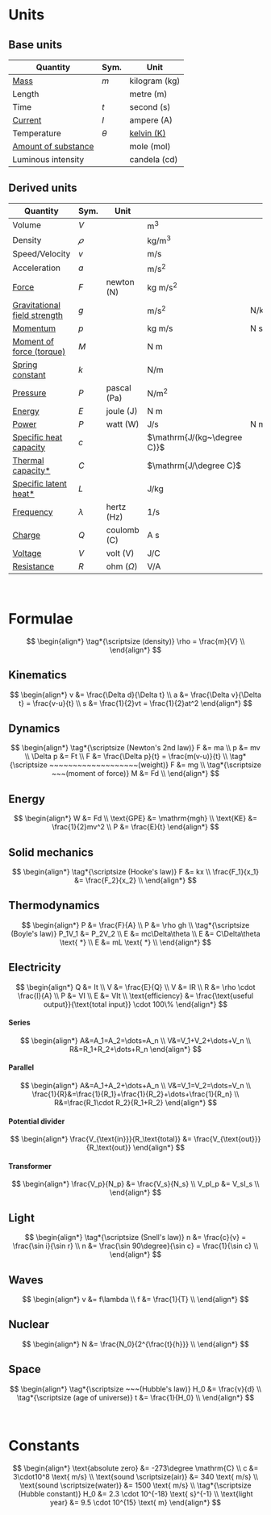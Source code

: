 # Units

## Base units

| Quantity                                               | Sym.     | Unit                                 |
| ------------------------------------------------------ | -------- | ------------------------------------ |
| [Mass](./mass-and-weight.md)                           | $m$      | kilogram $(\mathrm{kg})$             |
| Length                                                 |          | metre $(\mathrm{m})$                 |
| Time                                                   | $t$      | second $(\mathrm{s})$                |
| [Current](./current-voltage-and-resistance.md#current) | $I$      | ampere $(\mathrm{A})$                |
| Temperature                                            | $\theta$ | [kelvin $(\mathrm{K})$](./kelvin.md) |
| [Amount of substance](../chemistry/moles.md)           |          | mole $(\mathrm{mol})$                |
| Luminous intensity                                     |          | candela $(\mathrm{cd})$              |

## Derived units

| Quantity                                                           | Sym.      | Unit                   |                             |                  |
| ------------------------------------------------------------------ | --------- | ---------------------- | --------------------------- | ---------------- |
| Volume                                                             | $V$       |                        | $\mathrm{m^3}$              |                  |
| Density                                                            | $𝜌$       |                        | $\mathrm{kg/m^3}$           |                  |
| Speed/Velocity                                                     | $v$       |                        | $\mathrm{m/s}$              |                  |
| Acceleration                                                       | $a$       |                        | $\mathrm{m/s^2}$            |                  |
| [Force](./newtons-laws-of-motion.md#second-law)                    | $F$       | newton $(\mathrm{N})$  | $\mathrm{kg~m/s^2}$         |                  |
| [Gravitational field strength](./mass-and-weight.md)               | $g$       |                        | $\mathrm{m/s^2}$            | $\mathrm{N/kg}$  |
| [Momentum](./momentum.md)                                          | $p$       |                        | $\mathrm{kg~m/s}$           | $\mathrm{N~s}$   |
| [Moment of force (torque)](./moment-of-force.md)                   | $M$       |                        | $\mathrm{N~m}$              |                  |
| [Spring constant](./hookes-law.md)                                 | $k$       |                        | $\mathrm{N/m}$              |                  |
| [Pressure](./pressure.md)                                          | $P$       | pascal $(\mathrm{Pa})$ | $\mathrm{N/m^2}$            |                  |
| [Energy](./energy.md)                                              | $E$       | joule $(\mathrm{J})$   | $\mathrm{N~m}$              |                  |
| [Power](./power.md)                                                | $P$       | watt $(\mathrm{W})$    | $\mathrm{J/s}$              | $\mathrm{N~m/s}$ |
| [Specific heat capacity](./specific-heat-capacity.md)              | $c$       |                        | $\mathrm{J/(kg~\degree C)}$ |                  |
| [Thermal capacity\*](./specific-heat-capacity.md#thermal-capacity) | $C$       |                        | $\mathrm{J/\degree C}$      |                  |
| [Specific latent heat\*](./latent-heat.md)                         | $L$       |                        | $\mathrm{J/kg}$             |                  |
| [Frequency](./waves.md#properties-of-waves)                        | $\lambda$ | hertz $(\mathrm{Hz})$  | $\mathrm{1/s}$              |                  |
| [Charge](./charge.md)                                              | $Q$       | coulomb $(\mathrm{C})$ | $\mathrm{A~s}$              |                  |
| [Voltage](./current-voltage-and-resistance.md#voltage)             | $V$       | volt $(\mathrm{V})$    | $\mathrm{J/C}$              |                  |
| [Resistance](./current-voltage-and-resistance.md#resistance)       | $R$       | ohm $(\Omega)$         | $\mathrm{V/A}$              |                  |

<br>

# Formulae

$$
\begin{align*}
    \tag*{\scriptsize (density)} \rho = \frac{m}{V} \\
\end{align*}
$$

## Kinematics

$$
\begin{align*}
  v &= \frac{\Delta d}{\Delta t} \\
  a &= \frac{\Delta v}{\Delta t} = \frac{v-u}{t} \\
  s &= \frac{1}{2}vt = \frac{1}{2}at^2
\end{align*}
$$

## Dynamics

$$
\begin{align*}
  \tag*{\scriptsize (Newton's 2nd law)} F &= ma \\
  p &= mv \\
  \Delta p &= Ft \\
  F &= \frac{\Delta p}{t} = \frac{m(v-u)}{t} \\
  \tag*{\scriptsize ~~~~~~~~~~~~~~~~~~~(weight)} F &= mg \\
  \tag*{\scriptsize ~~~(moment of force)} M &= Fd \\
\end{align*}
$$

## Energy

$$
\begin{align*}
  W &= Fd \\
  \text{GPE} &= \mathrm{mgh} \\
  \text{KE} &= \frac{1}{2}mv^2 \\
  P &= \frac{E}{t}
\end{align*}
$$

## Solid mechanics

$$
\begin{align*}
  \tag*{\scriptsize (Hooke's law)} F &= kx \\
  \frac{F_1}{x_1} &= \frac{F_2}{x_2} \\
\end{align*}
$$

## Thermodynamics

$$
\begin{align*}
  P &= \frac{F}{A} \\
  P &= \rho gh \\
  \tag*{\scriptsize (Boyle's law)} P_1V_1 &= P_2V_2 \\
  E &= mc\Delta\theta \\
  E &= C\Delta\theta \text{ *} \\
  E &= mL \text{ *} \\
\end{align*}
$$

## Electricity

$$
\begin{align*}
  Q &= It \\
  V &= \frac{E}{Q} \\
  V &= IR \\
  R &= \rho \cdot \frac{l}{A} \\
  P &= VI \\
  E &= VIt \\
  \text{efficiency} &= \frac{\text{useful output}}{\text{total input}} \cdot 100\%
\end{align*}
$$

#### Series

$$
\begin{align*}
  A&=A_1=A_2=\dots=A_n \\
  V&=V_1+V_2+\dots+V_n \\
  R&=R_1+R_2+\dots+R_n
\end{align*}
$$

#### Parallel

$$
\begin{align*}
  A&=A_1+A_2+\dots+A_n \\
  V&=V_1=V_2=\dots=V_n \\
  \frac{1}{R}&=\frac{1}{R_1}+\frac{1}{R_2}+\dots+\frac{1}{R_n} \\
  R&=\frac{R_1\cdot R_2}{R_1+R_2}
\end{align*}
$$

#### Potential divider

$$
\begin{align*}
  \frac{V_{\text{in}}}{R_\text{total}} &= \frac{V_{\text{out}}}{R_\text{out}}
\end{align*}
$$

#### Transformer

$$
\begin{align*}
  \frac{V_p}{N_p} &= \frac{V_s}{N_s} \\
  V_pI_p &= V_sI_s \\
\end{align*}
$$

## Light

$$
\begin{align*}
  \tag*{\scriptsize (Snell's law)} n &= \frac{c}{v} = \frac{\sin i}{\sin r} \\
  n &= \frac{\sin 90\degree}{\sin c} = \frac{1}{\sin c} \\
\end{align*}
$$

## Waves

$$
\begin{align*}
  v &= f\lambda \\
  f &= \frac{1}{T} \\
\end{align*}
$$

## Nuclear

$$
\begin{align*}
  N &= \frac{N_0}{2^{\frac{t}{h}}} \\
\end{align*}
$$

## Space

$$
\begin{align*}
  \tag*{\scriptsize ~~~(Hubble's law)} H_0 &= \frac{v}{d} \\
  \tag*{\scriptsize (age of universe)} t &= \frac{1}{H_0} \\
\end{align*}
$$

<br>

# Constants

$$
\begin{align*}
  \text{absolute zero} &= -273\degree \mathrm{C} \\
  c &= 3\cdot10^8 \text{ m/s} \\
  \text{sound \scriptsize(air)} &= 340 \text{ m/s} \\
  \text{sound \scriptsize(water)} &= 1500 \text{ m/s} \\
  \tag*{\scriptsize (Hubble constant)} H_0 &= 2.3 \cdot 10^{-18} \text{ s}^{-1} \\
  \text{light year} &= 9.5 \cdot 10^{15} \text{ m}
\end{align*}
$$
